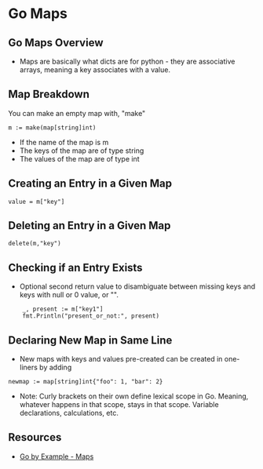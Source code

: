 # Go Maps

## Go Maps Overview

* Maps are basically what dicts are for python - they are associative arrays, meaning a key associates with a value.

## Map Breakdown

You can make an empty map with, "make"

```
m := make(map[string]int)
```

* If the name of the map is m
* The keys of the map are of type string
* The values of the map are of type int

## Creating an Entry in a Given Map

```
value = m["key"]
```

## Deleting an Entry in a Given Map

```
delete(m,"key")
```

## Checking if an Entry Exists

* Optional second return value to disambiguate between missing keys and keys with null or 0 value, or "".

```
	_, present := m["key1"]
	fmt.Println("present_or_not:", present)
```

## Declaring New Map in Same Line

* New maps with keys and values pre-created can be created in one-liners by adding 

```
newmap := map[string]int{"foo": 1, "bar": 2}
```
* Note: Curly brackets on their own define lexical scope in Go. Meaning, whatever happens in that scope, stays in that scope. Variable declarations, calculations, etc.



## Resources

* [Go by Example - Maps](https://gobyexample.com/maps)